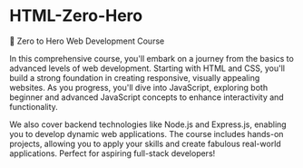 # HTML-Zero-Hero

🚀 Zero to Hero Web Development Course

In this comprehensive course, you'll embark on a journey from the basics to advanced levels of web development. Starting with HTML and CSS, you'll build a strong foundation in creating responsive, visually appealing websites. As you progress, you'll dive into JavaScript, exploring both beginner and advanced JavaScript concepts to enhance interactivity and functionality.

We also cover backend technologies like Node.js and Express.js, enabling you to develop dynamic web applications. The course includes hands-on projects, allowing you to apply your skills and create fabulous real-world applications. Perfect for aspiring full-stack developers!
